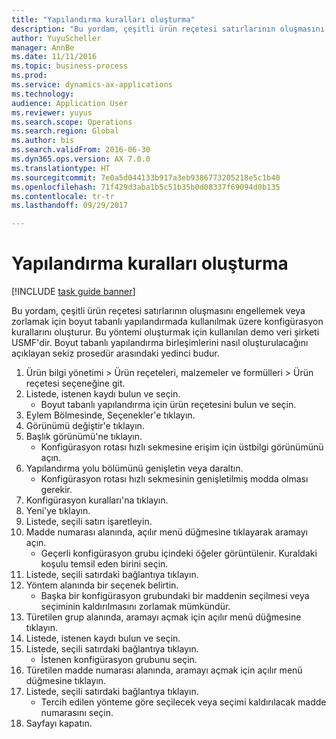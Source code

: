 ```yaml
--- 
title: "Yapılandırma kuralları oluşturma"
description: "Bu yordam, çeşitli ürün reçetesi satırlarının oluşmasını engellemek veya zorlamak için boyut tabanlı yapılandırmada kullanılmak üzere konfigürasyon kurallarını oluşturur."
author: YuyuScheller
manager: AnnBe
ms.date: 11/11/2016
ms.topic: business-process
ms.prod: 
ms.service: dynamics-ax-applications
ms.technology: 
audience: Application User
ms.reviewer: yuyus
ms.search.scope: Operations
ms.search.region: Global
ms.author: bis
ms.search.validFrom: 2016-06-30
ms.dyn365.ops.version: AX 7.0.0
ms.translationtype: HT
ms.sourcegitcommit: 7e0a5d044133b917a3eb9386773205218e5c1b40
ms.openlocfilehash: 71f429d3aba1b5c51b35b0d08337f69094d0b135
ms.contentlocale: tr-tr
ms.lasthandoff: 09/29/2017

---
```

# <a name="create-configuration-rules"></a>Yapılandırma kuralları oluşturma

[!INCLUDE [task guide banner](../../includes/task-guide-banner.md)]

Bu yordam, çeşitli ürün reçetesi satırlarının oluşmasını engellemek veya zorlamak için boyut tabanlı yapılandırmada kullanılmak üzere konfigürasyon kurallarını oluşturur. Bu yöntemi oluşturmak için kullanılan demo veri şirketi USMF'dir. Boyut tabanlı yapılandırma birleşimlerini nasıl oluşturulacağını açıklayan sekiz prosedür arasındaki yedinci budur.

1. Ürün bilgi yönetimi > Ürün reçeteleri, malzemeler ve formülleri > Ürün reçetesi seçeneğine git.
2. Listede, istenen kaydı bulun ve seçin.
    * Boyut tabanlı yapılandırma için ürün reçetesini bulun ve seçin.  
3. Eylem Bölmesinde, Seçenekler'e tıklayın.
4. Görünümü değiştir'e tıklayın.
5. Başlık görünümü'ne tıklayın.
    * Konfigürasyon rotası hızlı sekmesine erişim için üstbilgi görünümünü açın.  
6. Yapılandırma yolu bölümünü genişletin veya daraltın.
    * Konfigürasyon rotası hızlı sekmesinin genişletilmiş modda olması gerekir.  
7. Konfigürasyon kuralları'na tıklayın.
8. Yeni'ye tıklayın.
9. Listede, seçili satırı işaretleyin.
10. Madde numarası alanında, açılır menü düğmesine tıklayarak aramayı açın.
    * Geçerli konfigürasyon grubu içindeki öğeler görüntülenir. Kuraldaki koşulu temsil eden birini seçin.  
11. Listede, seçili satırdaki bağlantıya tıklayın.
12. Yöntem alanında bir seçenek belirtin.
    * Başka bir konfigürasyon grubundaki bir maddenin seçilmesi veya seçiminin kaldırılmasını zorlamak mümkündür.  
13. Türetilen grup alanında, aramayı açmak için açılır menü düğmesine tıklayın.
14. Listede, istenen kaydı bulun ve seçin.
15. Listede, seçili satırdaki bağlantıya tıklayın.
    * İstenen konfigürasyon grubunu seçin.  
16. Türetilen madde numarası alanında, aramayı açmak için açılır menü düğmesine tıklayın.
17. Listede, seçili satırdaki bağlantıya tıklayın.
    * Tercih edilen yönteme göre seçilecek veya seçimi kaldırılacak madde numarasını seçin.  
18. Sayfayı kapatın.


